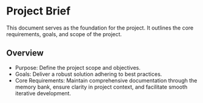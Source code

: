 # Project Brief

This document serves as the foundation for the project. It outlines the core requirements, goals, and scope of the project.

## Overview

- Purpose: Define the project scope and objectives.
- Goals: Deliver a robust solution adhering to best practices.
- Core Requirements: Maintain comprehensive documentation through the memory bank, ensure clarity in project context, and facilitate smooth iterative development.
